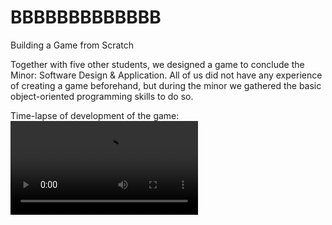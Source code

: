 # BBBBBBBBBBBBB
Building a Game from Scratch 

Together with five other students, we designed a game to conclude the Minor: Software Design & Application. All of us did not have any experience of creating a game beforehand, but during the minor we gathered the basic object-oriented programming skills to do so.

Time-lapse of development of the game: 
![KH](Images/GameTimeLapse.mp4)


